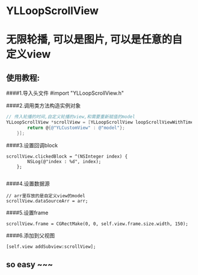 # YLLoopScrollView
无限轮播, 可以是图片, 可以是任意的自定义view
=======
使用教程:
-------
####1.导入头文件
#import "YLLoopScrollView.h"

####2.调用类方法构造实例对象
```Objective-c
// 传入轮播的时间,自定义轮播的view,和需要重新赋值的model
YLLoopScrollView *scrollView = [YLLoopScrollView loopScrollViewWithTimer:2 customView:^NSDictionary *{
        return @{@"YLCustomView" : @"model"};
    }];

```
####3.设置回调block
``` objective c
scrollView.clickedBlock = ^(NSInteger index) {
        NSLog(@"index : %d", index);
    };
    
```
####4.设置数据源
``` objective c
// arr里存放的是自定义view的model
scrollView.dataSourceArr = arr;
```
####5.设置frame
``` objective c
scrollView.frame = CGRectMake(0, 0, self.view.frame.size.width, 150);
```
####6.添加到父视图
``` objective c
[self.view addSubview:scrollView];
```

so easy ~~~
----------
